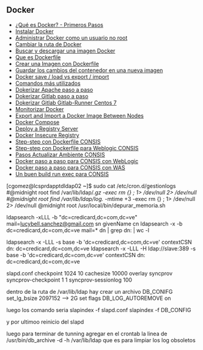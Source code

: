 ## Docker

* [¿Qué es Docker? - Primeros Pasos](guia/QueesDocker.rst)
* [Instalar Docker](guia/instalarDocker.rst)
* [Administrar Docker como un usuario no root](guia/usuarionoroot.rst)
* [Cambiar la ruta de Docker](guia/rutaDocker.rst)
* [Buscar y descargar una imagen Docker](guia/buscardescargarDocker.rst)
* [Que es Dockerfile](guia/QueesDockerfile.rst)
* [Crear una Imagen con Dockerfile](guia/Dockerfilesimple.rst)
* [Guardar los cambios del contenedor en una nueva imagen](guia/cambioscontenedornuevaimagen.rst)
* [Docker save / load vs export / import](guia/exportimportsaveload.rst)
* [Comandos más utilizados](guia/comandosmasutilizados.rst)
* [Dokerizar Apache paso a paso](guia/dockerizarapache.rst)
* [Dokerizar Gitlab paso a paso](guia/dockerizargitlab.rst)
* [Dokerizar Gitlab Gitlab-Runner Centos 7](guia/dockerizargitlabCentos7.rst)
* [Monitorizar Docker](guia/monitorizar.rst)
* [Export and Import a Docker Image Between Nodes](guia/Export_and_Import_a_Docker_Image_Between_Nodes.rst)
* [Docker Compose](guia/docker-compose.rst)
* [Deploy a Registry Server](guia/DeployRegistryServer.rst)
* [Docker Insecure Registry](guia/Docker_insecure_registry.rst)
* [Step-step con Dockerfile CONSIS](guia/Step_step_con_Dockerfile.rst)
* [Step-step con Dockerfile para Weblogic CONSIS](guia/Step_step_con_Dockerfile_para_Weblogic.rst)
* [Pasos Actualizar Ambiente CONSIS](guia/Pasos_Actualizar_Ambiente.rst)
* [Docker paso a paso para CONSIS con WebLogic](guia/Docker_paso_paso_CONSIS_WebLogic.rst)
* [Docker paso a paso para CONSIS con WAS](guia/Docker_paso_paso_CONSIS_WAS.rst)
* [Un buen build run exec para CONSIS](guia/build-run-exec.rst)




[cgomez@lcsprdapptdldap02 ~]$ sudo cat /etc/cron.d/gestionlogs
#@midnight root find /var/lib/ldap/*.gz -exec rm {} \; 1> /dev/null 2> /dev/null
#@midnight root find /var/lib/ldap/log.* -mtime +3 -exec rm {} \; 1> /dev/null 2> /dev/null
@midnight root /usr/local/bin/depurar_memoria.sh


ldapsearch -xLLL -b "dc=credicard,dc=com,dc=ve" mail=lucybell.sanchez@gmail.com  sn givenName cn
ldapsearch -x -b dc=credicard,dc=com,dc=ve mail=* dn | grep dn: | wc -l

ldapsearch -x -LLL -s base -b 'dc=credicard,dc=com,dc=ve' contextCSN dn: dc=credicard,dc=com,dc=ve
ldapsearch -x -LLL -H ldap://slave:389 -s base -b 'dc=credicard,dc=com,dc=ve' contextCSN dn: dc=credicard,dc=com,dc=ve

slapd.conf
checkpoint 1024 10
cachesize 10000
overlay syncprov
syncprov-checkpoint 1 1
syncprov-sessionlog 100

dentro de la ruta de /var/lib/ldap hay crear un archivo DB_CONIFG
set_lg_bsize 2097152 --> 2G
set flags DB_LOG_AUTOREMOVE on

luego los comando seria 
slapindex -f  slapd.conf
slapindex -f DB_CONFIG

y por ultimoo reinicio del slapd

luego para terminar de tunning agregar en el crontab la linea de /usr/bin/db_archive -d -h /var/lib/ldap
que es para limpiar los log obsoletos



